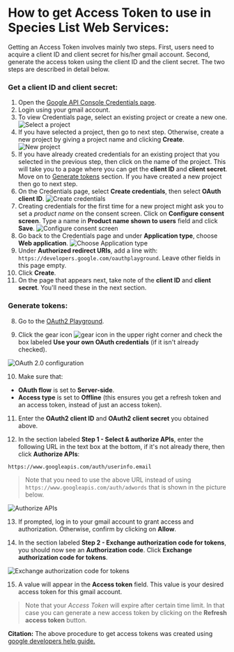 # How to get Access Token to use in Species List Web Services:
<a name="accesstoken">

Getting an Access Token involves mainly two steps. First, users need to acquire a client ID and client secret for his/her gmail account. Second, generate the access token using the client ID and the client secret. The two steps are described in detail below.

### <a name='clientid'></a>Get a client ID and client secret:

1. Open the [Google API Console Credentials page](https://console.developers.google.com/apis/credentials).
2. Login using your gmail account.
3. To view Credentials page, select an existing project or create a new one.
![Select a project](../master/SpeciesListServer/images/st1_select_project.png "Select a project")
4. If you have selected a project, then go to next step. Otherwise, create a new project by giving a project name and clicking __Create__.
![New project](../master/SpeciesListServer/images/st2_new_project.png "New project")
5. If you have already created credentials for an existing project that you selected in the previous step, then click on the name of the project. This will take you to a page where you can get the __client ID__ and __client secret__. Move on to [Generate tokens](#token) section. If you have created a new project then go to next step.
6. On the Credentials page, select __Create credentials__, then select __OAuth client ID__.
![Create credentials](../master/SpeciesListServer/images/st4_click_credentials.png "Create credentials")
7. Creating credentials for the first time for a new project might ask you to set a *product name* on the consent screen. Click on 
__Configure consent screen__. Type a name in __Product name shown to users__ field and click __Save__.
![Configure consent screen](../master/SpeciesListServer/images/st5_configure_screen.png "Configure consent screen")
8. Go back to the Credentials page and under __Application type__, choose __Web application__.
![Choose Application type](../master/SpeciesListServer/images/st7_application_type.png "Choose Application type")
9. Under __Authorized redirect URIs__, add a line with: ```https://developers.google.com/oauthplayground```. Leave other fields in this page empty.
10. Click __Create__.
11. On the page that appears next, take note of the __client ID__ and __client secret__. You'll need these in the next section.

### <a name='token'></a>Generate tokens:

8. Go to the [OAuth2 Playground](https://developers.google.com/oauthplayground/#step1&scopes=https%3A//www.googleapis.com/auth/adwords&url=https%3A//&content_type=application/json&http_method=GET&useDefaultOauthCred=checked&oauthEndpointSelect=Google&oauthAuthEndpointValue=https%3A//accounts.google.com/o/oauth2/auth&oauthTokenEndpointValue=https%3A//www.googleapis.com/oauth2/v3/token&includeCredentials=unchecked&accessTokenType=bearer&autoRefreshToken=unchecked&accessType=offline&forceAprovalPrompt=checked&response_type=code).

9. Click the gear icon ![gear icon](https://developers.google.com/adwords/api/images/playground-gear.png "gear icon")
in the upper right corner and check the box labeled __Use your own OAuth credentials__ (if it isn't already checked). 

![OAuth 2.0 configuration](https://developers.google.com/adwords/api/images/playground-settings.png "OAuth 2.0 configuration")

10. Make sure that:

 * __OAuth flow__ is set to __Server-side__.
 * __Access type__ is set to __Offline__ (this ensures you get a refresh token and an access token, instead of just an access token).

11. Enter the __OAuth2 client ID__ and __OAuth2 client secret__ you obtained above. 

12. In the section labeled __Step 1 - Select & authorize APIs__, enter the following URL in the text box at the bottom, if it's not already there, then click __Authorize APIs__:
```
https://www.googleapis.com/auth/userinfo.email
```
> Note that you need to use the above URL instead of using ```https://www.googleapis.com/auth/adwords``` that is shown in the picture below.

![Authorize APIs](https://developers.google.com/adwords/api/images/playground-authorize-apis.png "Authorize APIs")

13. If prompted, log in to your gmail account to grant access and authorization. Otherwise, confirm by clicking on __Allow__.

14. In the section labeled __Step 2 - Exchange authorization code for tokens__, you should now see an __Authorization code__. Click __Exchange authorization code for tokens__.

![Exchange authorization code for tokens](https://developers.google.com/adwords/api/images/playground-authcode.png " Exchange authorization code for tokens")

15. A value will appear in the __Access token__ field. This value is your desired access token for this gmail account.

> Note that your *Access Token* will expire after certain time limit. In that case you can generate a new access token by clicking on the __Refresh access token__ button. 

__Citation:__ The above procedure to get access tokens was created using [google developers help guide.](https://developers.google.com/adwords/api/docs/guides/authentication#oauth2_playground)
</a>
